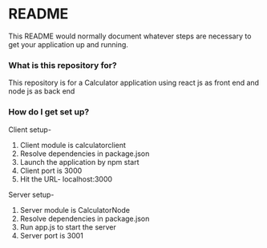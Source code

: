 # README #

This README would normally document whatever steps are necessary to get your application up and running.

### What is this repository for? ###
This repository is for a Calculator application using react js as front end and node js as back end

### How do I get set up? ###
Client setup-
1) Client module is calculatorclient
2) Resolve dependencies in package.json
3) Launch the application by npm start
4) Client port is 3000
5) Hit the URL- localhost:3000

Server setup-
1) Server module is CalculatorNode
2) Resolve dependencies in package.json
3) Run app.js to start the server
4) Server port is 3001




